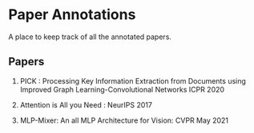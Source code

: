 # Paper Annotations
A place to keep track of all the annotated papers.

## Papers

1. PICK : Processing Key Information Extraction from Documents using Improved Graph Learning-Convolutional Networks
          ICPR 2020

2. Attention is All you Need : NeurIPS 2017

3. MLP-Mixer: An all MLP Architecture for Vision: CVPR May 2021

